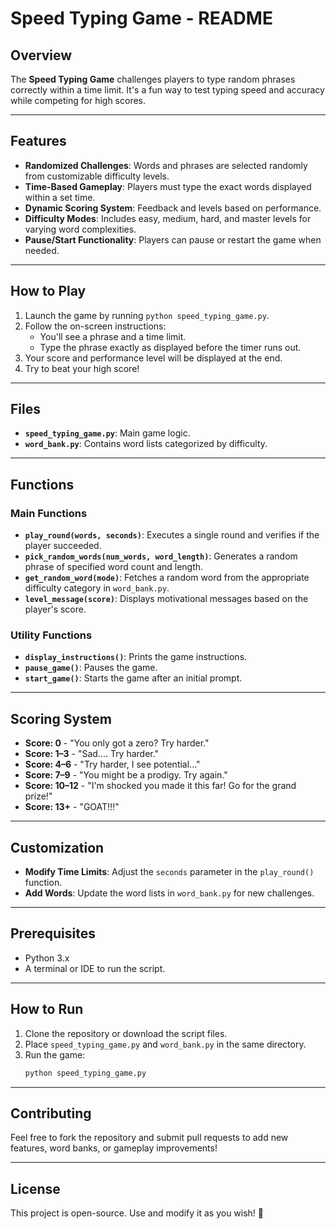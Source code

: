 # Speed Typing Game - README

## Overview
The **Speed Typing Game** challenges players to type random phrases correctly within a time limit. It's a fun way to test typing speed and accuracy while competing for high scores.

---

## Features
- **Randomized Challenges**: Words and phrases are selected randomly from customizable difficulty levels.
- **Time-Based Gameplay**: Players must type the exact words displayed within a set time.
- **Dynamic Scoring System**: Feedback and levels based on performance.
- **Difficulty Modes**: Includes easy, medium, hard, and master levels for varying word complexities.
- **Pause/Start Functionality**: Players can pause or restart the game when needed.

---

## How to Play
1. Launch the game by running `python speed_typing_game.py`.
2. Follow the on-screen instructions:
   - You'll see a phrase and a time limit.
   - Type the phrase exactly as displayed before the timer runs out.
3. Your score and performance level will be displayed at the end.
4. Try to beat your high score!

---

## Files
- **`speed_typing_game.py`**: Main game logic.
- **`word_bank.py`**: Contains word lists categorized by difficulty.

---

## Functions

### Main Functions
- **`play_round(words, seconds)`**: Executes a single round and verifies if the player succeeded.
- **`pick_random_words(num_words, word_length)`**: Generates a random phrase of specified word count and length.
- **`get_random_word(mode)`**: Fetches a random word from the appropriate difficulty category in `word_bank.py`.
- **`level_message(score)`**: Displays motivational messages based on the player's score.

### Utility Functions
- **`display_instructions()`**: Prints the game instructions.
- **`pause_game()`**: Pauses the game.
- **`start_game()`**: Starts the game after an initial prompt.

---

## Scoring System
- **Score: 0** - "You only got a zero? Try harder."
- **Score: 1–3** - "Sad.... Try harder."
- **Score: 4–6** - "Try harder, I see potential..."
- **Score: 7–9** - "You might be a prodigy. Try again."
- **Score: 10–12** - "I'm shocked you made it this far! Go for the grand prize!"
- **Score: 13+** - "GOAT!!!"

---

## Customization
- **Modify Time Limits**: Adjust the `seconds` parameter in the `play_round()` function.
- **Add Words**: Update the word lists in `word_bank.py` for new challenges.

---

## Prerequisites
- Python 3.x
- A terminal or IDE to run the script.

---

## How to Run
1. Clone the repository or download the script files.
2. Place `speed_typing_game.py` and `word_bank.py` in the same directory.
3. Run the game:
   ```bash
   python speed_typing_game.py
   ```

---

## Contributing
Feel free to fork the repository and submit pull requests to add new features, word banks, or gameplay improvements!

---

## License
This project is open-source. Use and modify it as you wish! 🎉
